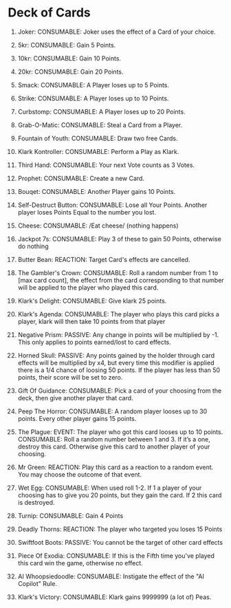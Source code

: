 # Deck of Cards 

1. Joker: CONSUMABLE: Joker uses the effect of a Card of your choice. 

2. 5kr: CONSUMABLE: Gain 5 Points. 

3. 10kr: CONSUMABLE: Gain 10 Points. 

4. 20kr: CONSUMABLE: Gain 20 Points. 

5. Smack: CONSUMABLE: A Player loses up to 5 Points. 

6. Strike: CONSUMABLE: A Player loses up to 10 Points. 

7. Curbstomp: CONSUMABLE: A Player loses up to 20 Points. 

8. Grab-O-Matic: CONSUMABLE: Steal a Card from a Player. 

9. Fountain of Youth: CONSUMABLE: Draw two free Cards. 

10. Klark Kontroller: CONSUMABLE: Perform a Play as Klark.

11. Third Hand: CONSUMABLE: Your next Vote counts as 3 Votes. 

12. Prophet: CONSUMABLE: Create a new Card. 

13. Bouqet: CONSUMABLE: Another Player gains 10 Points.

14. Self-Destruct Button: CONSUMABLE: Lose all Your Points. Another player loses Points Equal to the number you lost.

15. Cheese: CONSUMABLE: /Eat cheese/ (nothing happens)

16. Jackpot 7s: CONSUMABLE: Play 3 of these to gain 50 Points, otherwise do nothing

17. Butter Bean: REACTION: Target Card's effects are cancelled. 

18. The Gambler's Crown: CONSUMABLE: Roll a random number from 1 to [max card count], the effect from the card corresponding to that number will be applied to the player who played this card.

19. Klark's Delight: CONSUMABLE: Give klark 25 points.

20. Klark's Agenda: CONSUMABLE: The player who plays this card picks a player, klark will then take 10 points from that player

21. Negative Prism: PASSIVE: Any change in points will be multiplied by -1. This only applies to points earned/lost to card effects.

22. Horned Skull: PASSIVE: Any points gained by the holder through card effects will be multiplied by x4, but every time this modifier is applied there is a 1/4 chance of loosing 50 points. If the player has less than 50 points, their score will be set to zero.

23. Gift Of Guidance: CONSUMABLE: Pick a card of your choosing from the deck, then give another player that card.

24. Peep The Horror: CONSUMABLE: A random player looses up to 30 points. Every other player gains 15 points.

25. The Plague: 
EVENT: The player who got this card looses up to 10 points. 
CONSUMABLE: Roll a random number between 1 and 3. If it’s a one, destroy this card. Otherwise give this card to another player of your choosing.

26. Mr Green: REACTION: Play this card as a reaction to a random event. You may choose the outcome of that event.

27. Wet Egg: CONSUMABLE: When used roll 1-2. If 1 a player of your choosing has to give you 20 points, but they gain the card. If 2 this card is destroyed. 

28. Turnip: CONSUMABLE: Gain 4 Points

29. Deadly Thorns: REACTION: The player who targeted you loses 15 Points

30. Swiftfoot Boots: PASSIVE: You cannot be the target of other card effects

31. Piece Of Exodia: CONSUMABLE: If this is the Fifth time you've played this card win the game, otherwise no effect.

32. AI Whoopsiedoodle: CONSUMABLE: Instigate the effect of the "AI Copilot" Rule. 

33. Klark's Victory: CONSUMABLE: Klark gains 9999999 (a lot of) Peas. 
